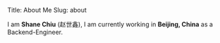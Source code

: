 Title: About Me
Slug: about

I am **Shane Chiu** (赵世鑫), I am currently working in <i class="fa fa-map-marker" aria-hidden="true"></i> **Beijing, China** as a Backend-Engineer.